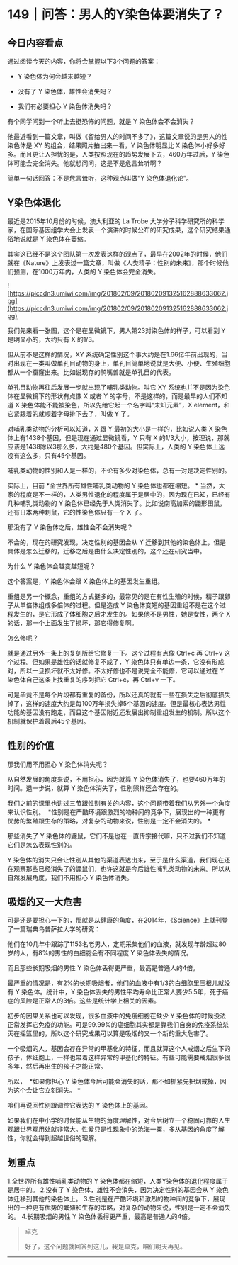 # 149｜问答：男人的Y染色体要消失了？

## 今日内容看点

通过阅读今天的内容，你将会掌握以下3个问题的答案：

* Y 染色体为何会越来越短？

* 没有了 Y 染色体，雄性会消失吗？

* 我们有必要担心 Y 染色体消失吗？

有个同学问到一个听上去挺恐怖的问题，就是 Y 染色体会不会消失？

他最近看到一篇文章，叫做《留给男人的时间不多了》，这篇文章说的是男人的性染色体是 XY 的组合，结果照片拍出来一看，Y 染色体明显比 X 染色体小好多好多。而且更让人担忧的是，人类按照现在的趋势发展下去，460万年过后，Y 染色体可能会完全消失。他就想问问，这是不是危言耸听啊？

简单一句话回答：不是危言耸听，这种观点叫做“Y 染色体退化论”。

## Y染色体退化

最近是2015年10月份的时候，澳大利亚的 La Trobe 大学分子科学研究所的科学家，在国际基因组学大会上发表一个演讲的时候公布的研究成果，这个研究结果通俗地说就是 Y 染色体在萎缩。

其实这已经不是这个团队第一次发表这样的观点了，最早在2002年的时候，他们就在《Nature》上发表过一篇文章，叫做《人类精子：性别的未来》，那个时候他们预测，在1000万年内，人类的 Y 染色体会完全消失。  

![https://piccdn3.umiwi.com/img/201802/09/201802091325162888633062.jpg](https://piccdn3.umiwi.com/img/201802/09/201802091325162888633062.jpg)

我们先来看一张图，这个是在显微镜下，男人第23对染色体的样子，可以看到 Y 是明显小的，大约只有 X 的1/3。

但从前不是这样的情况，XY 系统确定性别这个事大约是在1.66亿年前出现的，当时出现在一类叫做单孔目动物的身上，单孔目简单地说就是大便、小便、生殖细胞都从一个窟窿出来。比如说现存的鸭嘴兽就是单孔目的代表。

单孔目动物再往后发展一步就出现了哺乳类动物。叫它 XY 系统也并不是因为染色体在显微镜下的形状有点像 X 或者 Y 的字母，不是这样的，而是最早的人们不知道 X 染色体能不能被染色，所以先给它起一个名字叫“未知元素”，X element，和它紧跟着的就顺着字母排下去了，叫做 Y 了。

对哺乳类动物的分析可以知道，X 跟 Y 最初的大小是一样的，比如说人类 X 染色体上有1438个基因，但是现在通过显微镜看，Y 只有 X 的1/3大小，按理说，那就应该是1438除以3那么多，大约是480个基因。但实际上，人类的 Y 染色体上远没有这么多，只有45个基因。

哺乳类动物的性别和人是一样的，不论有多少对染色体，总有一对是决定性别的。

实际上，目前 *全世界所有雄性哺乳类动物的 Y 染色体也都在缩短。 * 当然，大家的程度是不一样的，人类男性退化的程度属于是居中的，因为现在已知，已经有几种哺乳类动物的 Y 染色体已经先于人类消失了。比如说南高加索的鼹形田鼠，还有日本两种刺鼠，它的性染色体只有一个 X 了。

那没有了 Y 染色体之后，雄性会不会消失呢？

不会的，现在的研究发现，决定性别的基因会从 Y 迁移到其他的染色体上，但是具体是怎么迁移的，迁移之后是由什么决定性别的，这个还在研究当中。

为什么 Y 染色体会越变越短呢？

这个答案是，Y 染色体会跟 X 染色体上的基因发生重组。

重组是另一个概念，重组的方式挺多的，最常见的是在有性生殖的时候，精子跟卵子从单倍体组成多倍体的过程。但是造成 Y 染色体变短的基因重组不是在这个过程发生的，是它形成了体细胞之后才发生的。如果他不是男性，她是女性，两个 X 的话，那一个上面发生了损坏，那它得修复啊。

怎么修呢？

就是通过另外一条上的复刻版给它修复一下。这个过程有点像 Ctrl+c 再 Ctrl+v 这个过程。但如果是雄性的话就修复不成了，Y 染色体只有单边一条，它没有形成对，所以一旦损坏就不太好修。不太好修也不是说完全不能修，它可以通过在 Y 染色体自己这条上找重复的序列把它 Ctrl+c，再 Ctrl+v 一下。

可是毕竟不是每个片段都有重复的备份，所以还真的就有一些在损失之后彻底损失掉了，这样的速度大约是每100万年损失掉5个基因的速度。但是最核心表达男性功能的基因没有跑走，而且这个基因附近还发展出抑制重组发生的机制。所以这个机制就保护着最后45个基因。

## 性别的价值

那我们用不用担心 Y 染色体消失呢？

从自然发展的角度来说，不用担心，因为就算 Y 染色体消失了，也要460万年的时间。退一步说，就算 Y 染色体消失了，性别照样还会存在的。

我们之前的课里也讲过三节跟性别有关的内容，这个问题带着我们从另外一个角度来认识性别。  *性别是在严酷环境跟激烈的物种间的竞争下，展现出的一种更有优势的繁殖跟生存的策略，对复杂的动物来说，性别是一定不会消失的。 *

那些消失了 Y 染色体的鼹鼠，它们不是也在一直传宗接代嘛，只不过我们不知道它们是怎么表现性别的。

Y 染色体的消失只会让性别从其他的渠道表达出来，至于是什么渠道，我们现在还在观察那些已经消失了的鼹鼠们，也许这就是今后雄性哺乳类动物的未来。所以从自然发展角度，我们不用担心 Y 染色体消失。

## 吸烟的又一大危害

可是还是要担心一下的，那就是从健康的角度，在2014年，《Science》上就刊登了一篇瑞典乌普萨拉大学的研究：

他们在10几年中跟踪了1153名老男人，定期采集他们的血液，就发现年龄超过80岁的人，有8%的男性的白细胞会有不同程度 Y 染色体丢失的情况。

而且那些长期吸烟的男性 Y 染色体丢得更严重，最高是普通人的4倍。

最严重的情况是，有2%的长期吸烟者，他们的血液中有1/3的白细胞里压根儿就没有 Y 染色体。统计中，Y 染色体丢失的男性平均寿命比正常人要少5.5年，死于癌症的风险是正常人的3倍。这些是统计学上相关的因素。

初步的因果关系也可以发现，很多血液中的免疫细胞在缺少 Y 染色体的时候没法正常发挥它免疫的功能。可是99.99%的癌细胞其实都是靠我们自身的免疫系统杀灭在摇篮里的，所以这个研究成果可以算是吸烟的又一个新的重大危害了。

一个吸烟的人，基因会存在异常的甲基化的特征，而且就算这个人戒烟之后生下的孩子，体细胞上，一样也带着这样异常的甲基化的特征。有些可能需要戒烟很多很多年，然后再出生的孩子才能正常。

所以，  *如果你担心 Y 染色体今后可能会消失的话，那不如抓紧先把烟戒掉，因为这个会让它立刻消失。 *

咱们再说回性别跟调控它表达的 Y 染色体上的基因。

如果我们在中小学的时候能从生物的角度理解性，对今后树立一个稳固可靠的人生观跟世界观用处就非常大。性爱只是性现象中的沧海一粟，多从基因的角度了解性，你就会得到超越世俗的理解。

## 划重点

1.全世界所有雄性哺乳类动物的 Y 染色体都在缩短，人类Y染色体的退化程度属于是居中的。
2.没有了 Y 染色体，雄性不会消失，因为决定性别的基因会从 Y 染色体迁移到其他的染色体上。
3.性别是在严酷环境和激烈的物种间的竞争下，展现出的一种更有优势的繁殖和生存的策略，对复杂的动物来说，性别是一定不会消失的。
4.长期吸烟的男性 Y 染色体丢得更严重，最高是普通人的4倍。

> 卓克
> 
> 好了，这个问题就回答到这儿，我是卓克，咱们明天再见。

---
